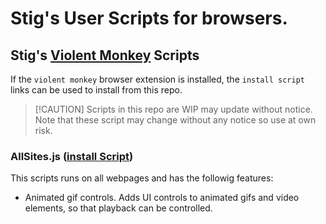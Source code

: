 # Stig's User Scripts for browsers.

## Stig's [Violent Monkey](https://violentmonkey.github.io/) Scripts

If the `violent monkey` browser extension is installed, the `install script` links can be used to install from this repo.

> [!CAUTION] Scripts in this repo are WIP may update without notice.
> Note that these script may change without any notice so use at own risk.

### AllSites.js ([install Script](https://raw.githubusercontent.com/snielsson/public/BrowserUserScripts/AllSites.user.js))

This scripts runs on all webpages and has the followig features:

- Animated gif controls. Adds UI controls to animated gifs and video elements, so that playback can be controlled.
